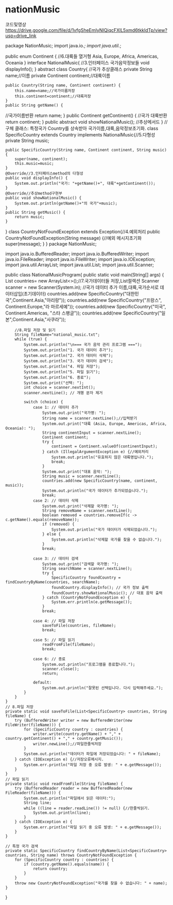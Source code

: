 # nationMusic
코드및영상
https://drive.google.com/file/d/1vfgSheEmIyNIQiqcFXlL5xmd6tkkldTp/view?usp=drive_link





package NationMusic;
import java.io.*;
import java.util.*;

public enum Continent {
//6.대륙들 열거형
	Asia, Europe, Africa, Americas, Oceania
}
interface NationalMusic{
//3.인터페이스 국가음악정보들
	void displayInfo();
}
abstract class Country{
//국가 추상클래스
	private String name;//이름
	private Continent continent;//대륙이름
	
	public Country(String name, Continent continent) {
		this.name=name;//국가이름저장
		this.continent=continent;//대륙저장
	}
	public String getName() {
 //국가이름반환
		return name;
	}
	public Continent getContinent() {
 //국가 대륙반환
		return continent;
	}
	public abstract void showNationalMusic();
 //추상메서드
}
 //구체 클래스: 특정국가 Country를 상속받아 국가이름,대륙,음악정보초기화.
class SpecificCountry extends Country implements NationalMusic{//5.다형성
	private String music;
	
	public SpecificCountry(String name, Continent continent, String music) {
		super(name, continent);
		this.music=music;	
	}
	@Override//3.인터페이스method의 다형성 
	public void displayInfo() {
		System.out.println("국가: "+getName()+", 대륙"+getContinent());
	}
	@Override//추상method구현부
	public void showNationalMusic() {
		System.out.println(getName()+"의 국가"+music);
	}
	public String getMusic() {
		return music;
	}
}
class CountryNotFoundException extends Exception{//4.예외처리
	public CountryNotFoundException(String message) {//예외 메시지초기화
		super(message);
	}
}
package NationMusic;

import java.io.BufferedReader;
import java.io.BufferedWriter;
import java.io.FileReader;
import java.io.FileWriter;
import java.io.IOException;
import java.util.ArrayList;
import java.util.List;
import java.util.Scanner;


public class NationalMusicProgram{
	public static void main(String[] args) {
		List<SpecificCountry> countries= new ArrayList<>();//7.국가데이터들 저장,List컬렉션
		Scanner scanner = new Scanner(System.in);
		//국가 데이터 추가 이름,대륙,국가순서로 데이터삽입(초기데이터)
		countries.add(new SpecificCountry("대한민국",Continent.Asia,"아리랑"));
		countries.add(new SpecificCountry("프랑스", Continent.Europe,"라 마르세예"));
		countries.add(new SpecificCountry("미국", Continent.Americas, "스타 스팽글"));
		countries.add(new SpecificCountry("일본",Continent.Asia,"사쿠라"));
		
		//8.파일 저장 및 읽기
		String fileName="national_music.txt";
		while (true) {
            System.out.println("\n=== 국가 음악 관리 프로그램 ===");
            System.out.println("1. 국가 데이터 추가");
            System.out.println("2. 국가 데이터 삭제");
            System.out.println("3. 국가 데이터 검색");
            System.out.println("4. 파일 저장");
            System.out.println("5. 파일 읽기");
            System.out.println("6. 종료");
            System.out.print("선택: ");
            int choice = scanner.nextInt();
            scanner.nextLine(); // 개행 문자 제거

            switch (choice) {
                case 1: // 데이터 추가
                    System.out.print("국가명: ");
                    String name = scanner.nextLine();//입력받기
                    System.out.print("대륙 (Asia, Europe, Americas, Africa, Oceania): ");
                    String continentInput = scanner.nextLine();
                    Continent continent;
                    try {
                        continent = Continent.valueOf(continentInput);
                    } catch (IllegalArgumentException e) {//예외처리
                        System.out.println("유효하지 않은 대륙명입니다.");
                        break;
                    }
                    System.out.print("대표 음악: ");
                    String music = scanner.nextLine();
                    countries.add(new SpecificCountry(name, continent, music));
                    System.out.println("국가 데이터가 추가되었습니다.");
                    break;
                case 2: // 데이터 삭제
                    System.out.print("삭제할 국가명: ");
                    String removeName = scanner.nextLine();
                    boolean removed = countries.removeIf(c -> c.getName().equals(removeName));
                    if (removed) {
                        System.out.println("국가 데이터가 삭제되었습니다.");
                    } else {
                        System.out.println("삭제할 국가를 찾을 수 없습니다.");
                    }
                    break;

                case 3: // 데이터 검색
                    System.out.print("검색할 국가명: ");
                    String searchName = scanner.nextLine();
                    try {
                        SpecificCountry foundCountry = findCountryByName(countries, searchName);
                        foundCountry.displayInfo(); // 국가 정보 출력
                        foundCountry.showNationalMusic(); // 대표 음악 출력
                    } catch (CountryNotFoundException e) {
                        System.err.println(e.getMessage());
                    }
                    break;

                case 4: // 파일 저장
                    saveToFile(countries, fileName);
                    break;

                case 5: // 파일 읽기
                    readFromFile(fileName);
                    break;

                case 6: // 종료
                    System.out.println("프로그램을 종료합니다.");
                    scanner.close();
                    return;

                default:
                    System.out.println("잘못된 선택입니다. 다시 입력해주세요.");
            }
        }	
	}
	// 8.파일 저장
    private static void saveToFile(List<SpecificCountry> countries, String fileName) {
        try (BufferedWriter writer = new BufferedWriter(new FileWriter(fileName))) {
            for (SpecificCountry country : countries) {
                writer.write(country.getName() + "," + country.getContinent() + "," + country.getMusic());
                writer.newLine();//파일한줄씩저장
            }
            System.out.println("데이터가 파일에 저장되었습니다: " + fileName);
        } catch (IOException e) {//저장오류메시지.
            System.err.println("파일 저장 중 오류 발생: " + e.getMessage());
        }
    }
	// 파일 읽기
    private static void readFromFile(String fileName) {
        try (BufferedReader reader = new BufferedReader(new FileReader(fileName))) {
            System.out.println("파일에서 읽은 데이터:");
            String line;
            while ((line = reader.readLine()) != null) {//한줄씩읽기.
                System.out.println(line);
            }
        } catch (IOException e) {
            System.err.println("파일 읽기 중 오류 발생: " + e.getMessage());
        }
    }

    // 특정 국가 검색
    private static SpecificCountry findCountryByName(List<SpecificCountry> countries, String name) throws CountryNotFoundException {
        for (SpecificCountry country : countries) {
            if (country.getName().equals(name)) {
                return country;
            }
        }
        throw new CountryNotFoundException("국가를 찾을 수 없습니다: " + name);
    }
}
